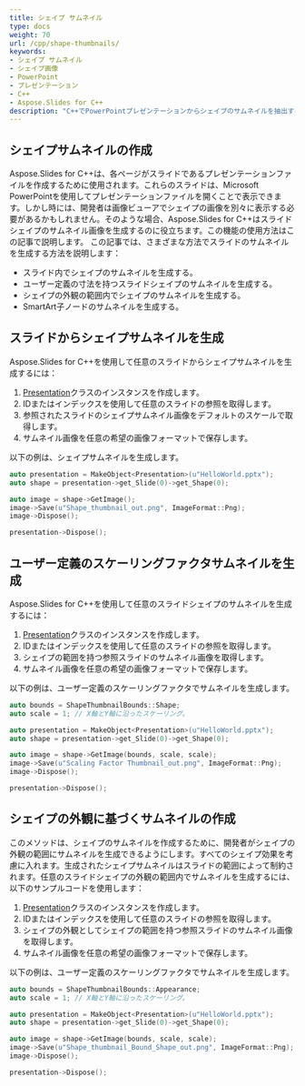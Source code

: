 ```yaml
---
title: シェイプ サムネイル
type: docs
weight: 70
url: /cpp/shape-thumbnails/
keywords: 
- シェイプ サムネイル
- シェイプ画像
- PowerPoint
- プレゼンテーション
- C++
- Aspose.Slides for С++
description: "C++でPowerPointプレゼンテーションからシェイプのサムネイルを抽出する"
---
```



## **シェイプサムネイルの作成**
Aspose.Slides for C++は、各ページがスライドであるプレゼンテーションファイルを作成するために使用されます。これらのスライドは、Microsoft PowerPointを使用してプレゼンテーションファイルを開くことで表示できます。しかし時には、開発者は画像ビューアでシェイプの画像を別々に表示する必要があるかもしれません。そのような場合、Aspose.Slides for C++はスライドシェイプのサムネイル画像を生成するのに役立ちます。この機能の使用方法はこの記事で説明します。
この記事では、さまざまな方法でスライドのサムネイルを生成する方法を説明します：

- スライド内でシェイプのサムネイルを生成する。
- ユーザー定義の寸法を持つスライドシェイプのサムネイルを生成する。
- シェイプの外観の範囲内でシェイプのサムネイルを生成する。
- SmartArt子ノードのサムネイルを生成する。

## **スライドからシェイプサムネイルを生成**
Aspose.Slides for C++を使用して任意のスライドからシェイプサムネイルを生成するには：

1. [Presentation](https://reference.aspose.com/slides/cpp/aspose.slides/presentation/)クラスのインスタンスを作成します。
1. IDまたはインデックスを使用して任意のスライドの参照を取得します。
1. 参照されたスライドのシェイプサムネイル画像をデフォルトのスケールで取得します。
1. サムネイル画像を任意の希望の画像フォーマットで保存します。

以下の例は、シェイプサムネイルを生成します。

```cpp
auto presentation = MakeObject<Presentation>(u"HelloWorld.pptx");
auto shape = presentation->get_Slide(0)->get_Shape(0);

auto image = shape->GetImage();
image->Save(u"Shape_thumbnail_out.png", ImageFormat::Png);
image->Dispose();

presentation->Dispose();
```


## **ユーザー定義のスケーリングファクタサムネイルを生成**
Aspose.Slides for C++を使用して任意のスライドシェイプのサムネイルを生成するには：

1. [Presentation](https://reference.aspose.com/slides/cpp/aspose.slides/presentation/)クラスのインスタンスを作成します。
1. IDまたはインデックスを使用して任意のスライドの参照を取得します。
1. シェイプの範囲を持つ参照スライドのサムネイル画像を取得します。
1. サムネイル画像を任意の希望の画像フォーマットで保存します。

以下の例は、ユーザー定義のスケーリングファクタでサムネイルを生成します。

```cpp
auto bounds = ShapeThumbnailBounds::Shape;
auto scale = 1; // X軸とY軸に沿ったスケーリング。

auto presentation = MakeObject<Presentation>(u"HelloWorld.pptx");
auto shape = presentation->get_Slide(0)->get_Shape(0);

auto image = shape->GetImage(bounds, scale, scale);
image->Save(u"Scaling Factor Thumbnail_out.png", ImageFormat::Png);
image->Dispose();

presentation->Dispose();
```

## **シェイプの外観に基づくサムネイルの作成**
このメソッドは、シェイプのサムネイルを作成するために、開発者がシェイプの外観の範囲にサムネイルを生成できるようにします。すべてのシェイプ効果を考慮に入れます。生成されたシェイプサムネイルはスライドの範囲によって制約されます。任意のスライドシェイプの外観の範囲内でサムネイルを生成するには、以下のサンプルコードを使用します：

1. [Presentation](https://reference.aspose.com/slides/cpp/aspose.slides/presentation/)クラスのインスタンスを作成します。
1. IDまたはインデックスを使用して任意のスライドの参照を取得します。
1. シェイプの外観としてシェイプの範囲を持つ参照スライドのサムネイル画像を取得します。
1. サムネイル画像を任意の希望の画像フォーマットで保存します。

以下の例は、ユーザー定義のスケーリングファクタでサムネイルを生成します。

```cpp
auto bounds = ShapeThumbnailBounds::Appearance;
auto scale = 1; // X軸とY軸に沿ったスケーリング。

auto presentation = MakeObject<Presentation>(u"HelloWorld.pptx");
auto shape = presentation->get_Slide(0)->get_Shape(0);

auto image = shape->GetImage(bounds, scale, scale);
image->Save(u"Shape_thumbnail_Bound_Shape_out.png", ImageFormat::Png);
image->Dispose();

presentation->Dispose();
```